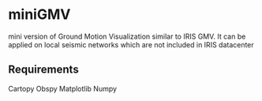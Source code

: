 # miniGMV
mini version of Ground Motion Visualization similar to IRIS GMV. It can be applied on local seismic networks which are not included in IRIS datacenter
## Requirements 
Cartopy
Obspy
Matplotlib
Numpy
